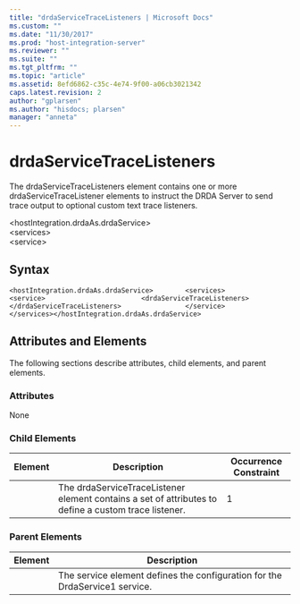 ```yaml
---
title: "drdaServiceTraceListeners | Microsoft Docs"
ms.custom: ""
ms.date: "11/30/2017"
ms.prod: "host-integration-server"
ms.reviewer: ""
ms.suite: ""
ms.tgt_pltfrm: ""
ms.topic: "article"
ms.assetid: 8efd6862-c35c-4e74-9f00-a06cb3021342
caps.latest.revision: 2
author: "gplarsen"
ms.author: "hisdocs; plarsen"
manager: "anneta"
---
```

# drdaServiceTraceListeners
The drdaServiceTraceListeners element contains one or more drdaServiceTraceListener elements to instruct the DRDA Server to send trace output to optional custom text trace listeners.  

 \<hostIntegration.drdaAs.drdaService>  
\<services>  
\<service>  

## Syntax  

```  
<hostIntegration.drdaAs.drdaService>        <services>                <service>                        <drdaServiceTraceListeners>                        </drdaServiceTraceListeners>                </service>        </services></hostIntegration.drdaAs.drdaService>  
```  

## Attributes and Elements  
 The following sections describe attributes, child elements, and parent elements.  

### Attributes  
 None  

### Child Elements  

|Element|Description|Occurrence Constraint|  
|-------------|-----------------|---------------------------|  
||The drdaServiceTraceListener element contains a set of attributes to define a custom trace listener.|1|  

### Parent Elements  

| Element |                                 Description                                 |
|---------|-----------------------------------------------------------------------------|
|         | The service element defines the configuration for the DrdaService1 service. |

